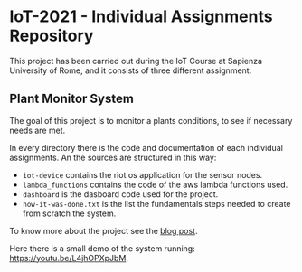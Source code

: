 # IoT-2021 - Individual Assignments Repository

This project has been carried out during the IoT Course at Sapienza University of Rome, and it consists of three different assignment. 

## Plant Monitor System

The goal of this project is to monitor a plants conditions, to see if necessary needs are met.

In every directory there is the code and documentation of each individual assignments. An the sources are structured in this way:
- `iot-device` contains the riot os application for the sensor nodes.
- `lambda_functions` contains the code of the aws lambda functions used.
- `dashboard` is the dasboard code used for the project.
- `how-it-was-done.txt` is the list the fundamentals steps needed to create from scratch the system.

To know more about the project see the [blog post](https://www.hackster.io/lorenzo-santangelo/plant-monitor-system-da0f35).

Here there is a small demo of the system running: https://youtu.be/L4jhOPXpJbM.
